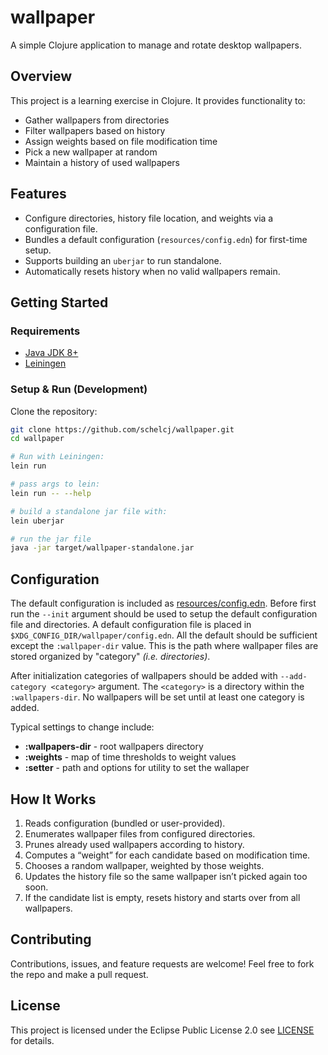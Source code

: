 # wallpaper

A simple Clojure application to manage and rotate desktop wallpapers.

## Overview

This project is a learning exercise in Clojure. It provides functionality to:

- Gather wallpapers from directories
- Filter wallpapers based on history
- Assign weights based on file modification time
- Pick a new wallpaper at random
- Maintain a history of used wallpapers

## Features

- Configure directories, history file location, and weights via a configuration file.
- Bundles a default configuration (`resources/config.edn`) for first-time setup.
- Supports building an `uberjar` to run standalone.
- Automatically resets history when no valid wallpapers remain.

## Getting Started

### Requirements

- [Java JDK 8+](https://adoptium.net/)
- [Leiningen](https://leiningen.org/)

### Setup & Run (Development)

Clone the repository:

```bash
git clone https://github.com/schelcj/wallpaper.git
cd wallpaper

# Run with Leiningen:
lein run

# pass args to lein:
lein run -- --help

# build a standalone jar file with:
lein uberjar

# run the jar file
java -jar target/wallpaper-standalone.jar
```

## Configuration

The default configuration is included as [resources/config.edn](./resources/config.edn). Before first run
the `--init` argument should be used to setup the default configuration file and directories.
A default configuration file is placed in `$XDG_CONFIG_DIR/wallpaper/config.edn`. All the default
should be sufficient except the `:wallpaper-dir` value. This is the path where wallpaper files
are stored organized by "category" _(i.e. directories)_. 

After initialization categories of wallpapers should be added with `--add-category <category>`
argument. The `<category>` is a directory within the `:wallpapers-dir`. No wallpapers will be
set until at least one category is added.

Typical settings to change include:

* **:wallpapers-dir** - root wallpapers directory
* **:weights** - map of time thresholds to weight values
* **:setter** - path and options for utility to set the wallaper

## How It Works

1. Reads configuration (bundled or user-provided).
2. Enumerates wallpaper files from configured directories.
3. Prunes already used wallpapers according to history.
4. Computes a “weight” for each candidate based on modification time.
5. Chooses a random wallpaper, weighted by those weights.
6. Updates the history file so the same wallpaper isn’t picked again too soon.
7. If the candidate list is empty, resets history and starts over from all wallpapers.

## Contributing

Contributions, issues, and feature requests are welcome!
Feel free to fork the repo and make a pull request.

## License

This project is licensed under the Eclipse Public License 2.0 see [LICENSE](./LICENSE)
for details.
